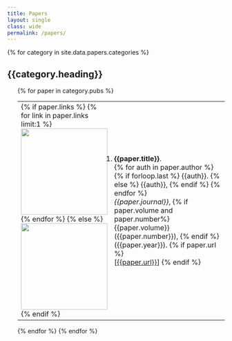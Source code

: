 ```yaml
---
title: Papers
layout: single
class: wide
permalink: /papers/
---
```



{% for category in site.data.papers.categories %}
  <h2>{{category.heading}}</h2>
  <ol>
  {% for paper in category.pubs %}
    <table>
      <td style="width:20%">
      {% if paper.links %}
        {% for link in paper.links limit:1 %}
        <a href="{{link.url}}">
          <img src=
              "{{ paper.image_path }}"
              width="200" height="200"
          >
        </a>
        {% endfor %} 
      {% else %}
          <img src=
              "{{ paper.image_path }}"
              width="200" height="200"
          >
      {% endif %}
      </td>
      <td>
        <li><strong>{{paper.title}}</strong>.
        <br>
        {% for auth in paper.author %}
          {% if forloop.last %}
            {{auth}}.
        {% else %}
            {{auth}},
        {% endif %}
        {% endfor %}
        <br>
        <em>{{paper.journal}}</em>, 
        {% if paper.volume and paper.number%}
          {{paper.volume}}({{paper.number}}),
        {% endif %}
        ({{paper.year}}).
        {% if paper.url %}
        <br>
          [<a href="{{paper.url}}">{{paper.url}}</a>] 
        {% endif %}
        </li>
      </td>
    </table>
    {% endfor %}
{% endfor %}
  </ol>

